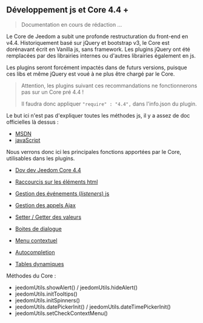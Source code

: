 ## Développement js et Core 4.4 +


> Documentation en cours de rédaction ...


Le Core de Jeedom a subit une profonde restructuration du front-end en v4.4. Historiquement basé sur jQuery et bootstrap v3, le Core est dorénavant écrit en Vanilla js, sans framework. Les plugins jQuery ont été remplacées par des librairies internes ou d'autres librairies également en js.

Les plugins seront forcément impactés dans de futurs versions, puisque ces libs et même jQuery est voué à ne plus être chargé par le Core.

> Attention, les plugins suivant ces recommandations ne fonctionnerons pas sur un Core pré 4.4 !
> 
> Il faudra donc appliquer `"require" : "4.4",` dans l'info.json du plugin.

Le but ici n'est pas d'expliquer toutes les méthodes js, il y a assez de doc officielles là dessus :

- [MSDN](https://developer.mozilla.org/en-US/docs/Web/JavaScript)
- [javaScript](https://devdocs.io/javascript/)


Nous verrons donc ici les principales fonctions apportées par le Core, utilisables dans les plugins.

- [Dov dev Jeedom Core 4.4](/fr_FR/dev/core4.4)

- [Raccourcis sur les éléments html](/fr_FR/dev/corejs/shortcuts)
- [Gestion des événements (*listeners*) js](/fr_FR/dev/corejs/events)
- [Gestion des appels Ajax](/fr_FR/dev/corejs/ajax)
- [Setter / Getter des valeurs](/fr_FR/dev/corejs/jeevalue)

- [Boites de dialogue](/fr_FR/dev/corejs/dialogs)
- [Menu contextuel]()
- [Autocompletion]()
- [Tables dynamiques]()

Méthodes du Core :

- jeedomUtils.showAlert() / jeedomUtils.hideAlert()  
- jeedomUtils.initTooltips()  
- jeedomUtils.initSpinners()  
- jeedomUtils.datePickerInit() / jeedomUtils.dateTimePickerInit()  
- jeedomUtils.setCheckContextMenu()  

